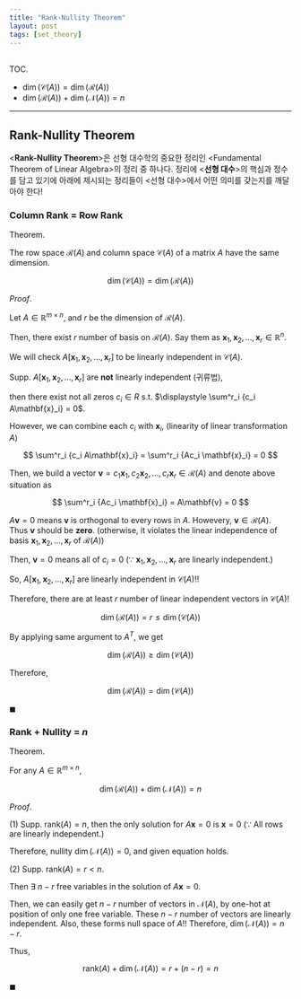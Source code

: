 ```yaml
---
title: "Rank-Nullity Theorem"
layout: post
tags: [set_theory]
---
```




<br><span class="statement-title">TOC.</span><br>

- $\dim (\mathcal{C}(A)) = \dim (\mathcal{R}(A))$
- $\dim (\mathcal{R}(A)) + \dim (\mathcal{N}(A)) = n$

<hr/>

## Rank-Nullity Theorem

\<**Rank-Nullity Theorem**\>은 선형 대수학의 중요한 정리인 \<Fundamental Theorem of Linear Algebra\>의 정리 중 하나다. 정리에 \<**선형 대수**\>의 핵심과 정수를 담고 있기에 아래에 제시되는 정리들이 \<선형 대수\>에서 어떤 의미를 갖는지를 깨달아야 한다!

### Column Rank = Row Rank

<span class="statement-title">Theorem.</span><br>

The row space $\mathcal{R}(A)$ and column space $\mathcal{C}(A)$ of a matrix $A$ have the same dimension.

$$
\dim (\mathcal{C}(A)) = \dim (\mathcal{R}(A))
$$

<span class="statement-title">*Proof*.</span><br>

Let $A \in \mathbb{R}^{m\times n}$, and $r$ be the dimension of $\mathcal{R}(A)$.

Then, there exist $r$ number of basis on $\mathcal{R}(A)$. Say them as $\mathbf{x}_1, \mathbf{x}_2, \dots, \mathbf{x}_r \in \mathbb{R}^{n}$.

We will check $A[\mathbf{x}_1, \mathbf{x}_2, \dots, \mathbf{x}_r]$ to be linearly independent in $\mathcal{C}(A)$.

Supp. $A[\mathbf{x}_1, \mathbf{x}_2, \dots, \mathbf{x}_r]$ are **not** linearly independent (귀류법),

then there exist not all zeros $c_i \in R$ s.t. $\displaystyle \sum^r_i {c_i A\mathbf{x}_i} = 0$.

However, we can combine each $c_i$ with $\mathbf{x}_i$, (linearity of linear transformation $A$)

$$
\sum^r_i {c_i A\mathbf{x}_i} = \sum^r_i {Ac_i \mathbf{x}_i} = 0
$$

Then, we build a vector $\mathbf{v} = c_1 \mathbf{x}_1, c_2 \mathbf{x}_2, \dots, c_r \mathbf{x}_r \in \mathcal{R}(A)$ and denote above situation as 

$$
\sum^r_i {Ac_i \mathbf{x}_i} = A\mathbf{v} = 0
$$

$A\mathbf{v} = 0$ means $\mathbf{v}$ is orthogonal to every rows in $A$. Howevery, $\mathbf{v} \in \mathcal{R}(A)$. Thus $\mathbf{v}$ should be **zero**. (otherwise, it violates the linear independence of basis $\mathbf{x}_1, \mathbf{x}_2, \dots, \mathbf{x}_r$ of $\mathcal{R}(A)$)

Then, $\mathbf{v} = 0$ means all of $c_i = 0$ ($\because$ $\mathbf{x}_1, \mathbf{x}_2, \dots, \mathbf{x}_r$ are linearly independent.)

So, $A[\mathbf{x}_1, \mathbf{x}_2, \dots, \mathbf{x}_r]$ are linearly independent in $\mathcal{C}(A)$!!

Therefore, there are at least $r$ number of linear independent vectors in $\mathcal{C}(A)$!

$$
\dim (\mathcal{R}(A)) = r \le \dim (\mathcal{C}(A))
$$

By applying same argument to $A^T$, we get 

$$
\dim (\mathcal{R}(A)) \ge \dim (\mathcal{C}(A))
$$

Therefore, 

$$
\dim (\mathcal{R}(A)) = \dim (\mathcal{C}(A))
$$

$\blacksquare$

### Rank + Nullity = $n$

<span class="statement-title">Theorem.</span><br>

For any $A \in \mathbb{R}^{m \times n}$,

$$
\dim (\mathcal{R}(A)) + \dim (\mathcal{N}(A)) = n
$$

<span class="statement-title">*Proof*.</span><br>

(1) Supp. $\text{rank}(A) = n$, then the only solution for $A \mathbf{x} = 0$ is $\mathbf{x} = 0$ ($\because$ All rows are linearly independent.)

Therefore, nullity $\dim (\mathcal{N}(A)) = 0$, and given equation holds.

(2) Supp. $\text{rank}(A) = r < n$.

Then $\exists$ $n-r$ free variables in the solution of $A \mathbf{x} = 0$.

Then, we can easily get $n-r$ number of vectors in $\mathcal{N}(A)$, by one-hot at position of only one free variable. These $n-r$ number of vectors are linearly independent. Also, these forms null space of $A$!! Therefore, $\dim (\mathcal{N}(A)) = n-r$.

Thus,

$$
\text{rank}(A) + \dim (\mathcal{N}(A)) = r + (n-r) = n
$$

$\blacksquare$
